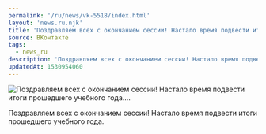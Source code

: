 ```yaml
---
permalink: '/ru/news/vk-5518/index.html'
layout: 'news.ru.njk'
title: 'Поздравляем всех с окончанием сессии! Настало время подвести итоги прошедшего учебного года.…'
source: ВКонтакте
tags:
  - news_ru
description: 'Поздравляем всех с окончанием сессии! Настало время подвести итоги прошедшего учебного года.…'
updatedAt: 1530954060
---
```

![Поздравляем всех с окончанием сессии! Настало время подвести итоги прошедшего учебного года.…](https://sun9-8.userapi.com/impf/nZO-pjR0lVBRE5iaesQ9MXvGJki-PBnvk3A85w/lhNJcpddjm0.jpg?size=750x750&quality=96&proxy=1&sign=2b1344fc408ad221c771c4c44db6f966&c_uniq_tag=yogS_pTsW-fkPeUcI4PLogF6-Erp45U8IS9FLsJAPeo&type=album)

Поздравляем всех с окончанием сессии! Настало время подвести итоги прошедшего учебного года.
